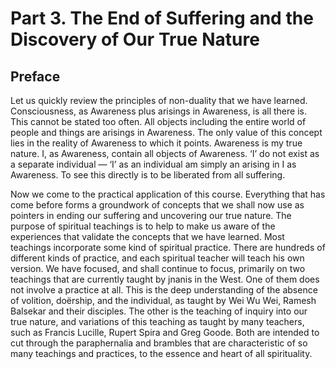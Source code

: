 # Part 3. The End of Suffering and the Discovery of Our True Nature

## Preface

Let us quickly review the principles of non-duality that we have learned. Consciousness, as Awareness plus arisings in Awareness, is all there is. This cannot be stated too often. All objects including the entire world of people and things are arisings in Awareness. The only value of this concept lies in the reality of Awareness to which it points. Awareness is my true nature. I, as Awareness, contain all objects of Awareness. ‘I’ do not exist as a separate individual — ‘I’ as an individual am simply an arising in I as Awareness. To see this directly is to be liberated from all suffering.

Now we come to the practical application of this course. Everything that has come before forms a groundwork of concepts that we shall now use as pointers in ending our suffering and uncovering our true nature. The purpose of spiritual teachings is to help to make us aware of the experiences that validate the concepts that we have learned. Most teachings incorporate some kind of spiritual practice. There are hundreds of different kinds of practice, and each spiritual teacher will teach his own version. We have focused, and shall continue to focus, primarily on two teachings that are currently taught by jnanis in the West. One of them does not involve a practice at all. This is the deep understanding of the absence of volition, doërship, and the individual, as taught by Wei Wu Wei, Ramesh Balsekar and their disciples. The other is the teaching of inquiry into our true nature, and variations of this teaching as taught by many teachers, such as Francis Lucille, Rupert Spira and Greg Goode. Both are intended to cut through the paraphernalia and brambles that are characteristic of so many teachings and practices, to the essence and heart of all spirituality.